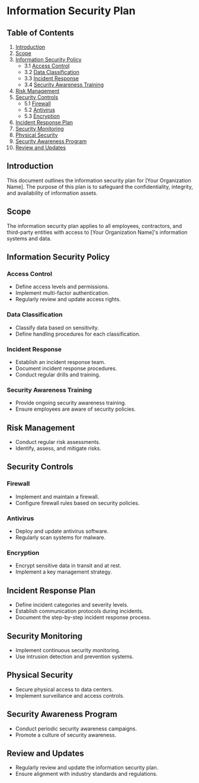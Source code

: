 # Information Security Plan

## Table of Contents
1. [Introduction](#introduction)
2. [Scope](#scope)
3. [Information Security Policy](#information-security-policy)
   - 3.1 [Access Control](#access-control)
   - 3.2 [Data Classification](#data-classification)
   - 3.3 [Incident Response](#incident-response)
   - 3.4 [Security Awareness Training](#security-awareness-training)
4. [Risk Management](#risk-management)
5. [Security Controls](#security-controls)
   - 5.1 [Firewall](#firewall)
   - 5.2 [Antivirus](#antivirus)
   - 5.3 [Encryption](#encryption)
6. [Incident Response Plan](#incident-response-plan)
7. [Security Monitoring](#security-monitoring)
8. [Physical Security](#physical-security)
9. [Security Awareness Program](#security-awareness-program)
10. [Review and Updates](#review-and-updates)

## Introduction
This document outlines the information security plan for [Your Organization Name]. The purpose of this plan is to safeguard the confidentiality, integrity, and availability of information assets.

## Scope
The information security plan applies to all employees, contractors, and third-party entities with access to [Your Organization Name]'s information systems and data.

## Information Security Policy
### Access Control
- Define access levels and permissions.
- Implement multi-factor authentication.
- Regularly review and update access rights.

### Data Classification
- Classify data based on sensitivity.
- Define handling procedures for each classification.

### Incident Response
- Establish an incident response team.
- Document incident response procedures.
- Conduct regular drills and training.

### Security Awareness Training
- Provide ongoing security awareness training.
- Ensure employees are aware of security policies.

## Risk Management
- Conduct regular risk assessments.
- Identify, assess, and mitigate risks.

## Security Controls
### Firewall
- Implement and maintain a firewall.
- Configure firewall rules based on security policies.

### Antivirus
- Deploy and update antivirus software.
- Regularly scan systems for malware.

### Encryption
- Encrypt sensitive data in transit and at rest.
- Implement a key management strategy.

## Incident Response Plan
- Define incident categories and severity levels.
- Establish communication protocols during incidents.
- Document the step-by-step incident response process.

## Security Monitoring
- Implement continuous security monitoring.
- Use intrusion detection and prevention systems.

## Physical Security
- Secure physical access to data centers.
- Implement surveillance and access controls.

## Security Awareness Program
- Conduct periodic security awareness campaigns.
- Promote a culture of security awareness.

## Review and Updates
- Regularly review and update the information security plan.
- Ensure alignment with industry standards and regulations.

